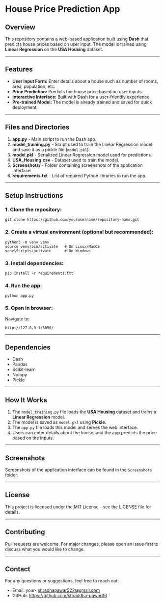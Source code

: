 # House Price Prediction App

## Overview
This repository contains a web-based application built using **Dash** that predicts house prices based on user input. The model is trained using **Linear Regression** on the **USA Housing** dataset.

---

## Features
- **User Input Form:** Enter details about a house such as number of rooms, area, population, etc.
- **Price Prediction:** Predicts the house price based on user inputs.
- **Interactive Interface:** Built with Dash for a user-friendly experience.
- **Pre-trained Model:** The model is already trained and saved for quick deployment.

---

## Files and Directories

1. **app.py** - Main script to run the Dash app.
2. **model_training.py** - Script used to train the Linear Regression model and save it as a pickle file (`model.pkl`).
3. **model.pkl** - Serialized Linear Regression model used for predictions.
4. **USA_Housing.csv** - Dataset used to train the model.
5. **Screenshots/** - Folder containing screenshots of the application interface.
6. **requirements.txt** - List of required Python libraries to run the app.

---

## Setup Instructions

### 1. Clone the repository:
```
git clone https://github.com/yourusername/repository-name.git
```

### 2. Create a virtual environment (optional but recommended):
```
python3 -m venv venv
source venv/bin/activate   # On Linux/MacOS
venv\Scripts\activate      # On Windows
```

### 3. Install dependencies:
```
pip install -r requirements.txt
```

### 4. Run the app:
```
python app.py
```

### 5. Open in browser:
Navigate to:
```
http://127.0.0.1:8050/
```

---

## Dependencies
- Dash
- Pandas
- Scikit-learn
- Numpy
- Pickle

---

## How It Works
1. The `model_training.py` file loads the **USA Housing** dataset and trains a **Linear Regression** model.
2. The model is saved as `model.pkl` using **Pickle**.
3. The `app.py` file loads this model and serves the web interface.
4. Users can enter details about the house, and the app predicts the price based on the inputs.

---

## Screenshots
Screenshots of the application interface can be found in the `Screenshots` folder.

---

## License
This project is licensed under the MIT License - see the LICENSE file for details.

---

## Contributing
Pull requests are welcome. For major changes, please open an issue first to discuss what you would like to change.

---

## Contact
For any questions or suggestions, feel free to reach out:
- Email: your- shradhapawar522@gmail.com
- GitHub: https://github.com/shraddha-pawar36

